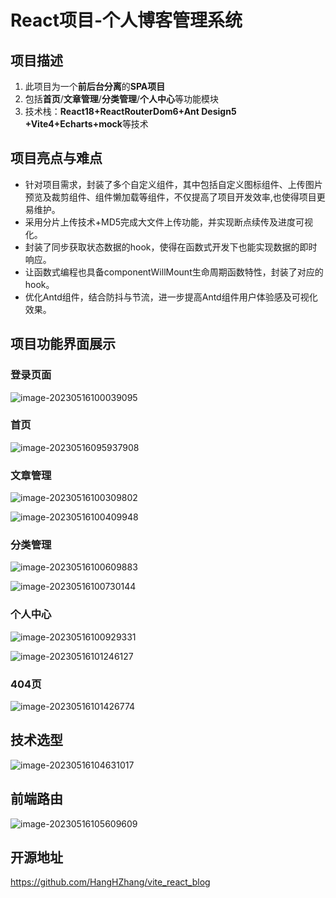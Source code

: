 # React项目-个人博客管理系统

## 项目描述

1. 此项目为一个**前后台分离**的**SPA项目**
2. 包括**首页**/**文章管理**/**分类管理**/**个人中心**等功能模块
3. 技术栈：**React18+ReactRouterDom6+Ant Design5 +Vite4+Echarts+mock**等技术

## 项目亮点与难点

* 针对项目需求，封装了多个自定义组件，其中包括自定义图标组件、上传图片预览及裁剪组件、组件懒加载等组件，不仅提高了项目开发效率,也使得项目更易维护。
* 采用分片上传技术+MD5完成大文件上传功能，并实现断点续传及进度可视化。
* 封装了同步获取状态数据的hook，使得在函数式开发下也能实现数据的即时响应。
* 让函数式编程也具备componentWillMount生命周期函数特性，封装了对应的hook。
* 优化Antd组件，结合防抖与节流，进一步提高Antd组件用户体验感及可视化效果。

## 项目功能界面展示

### 登录页面

![image-20230516100039095](https://github.com/HangHZhang/vite_react_blog/blob/main/imgs/登录页.png)

### 首页

![image-20230516095937908](https://github.com/HangHZhang/vite_react_blog/blob/main/imgs/首页.png)

### 文章管理

![image-20230516100309802](https://github.com/HangHZhang/vite_react_blog/blob/main/imgs/文章管理.png)

![image-20230516100409948](https://github.com/HangHZhang/vite_react_blog/blob/main/imgs/文章添加.png)

### 分类管理

![image-20230516100609883](https://github.com/HangHZhang/vite_react_blog/blob/main/imgs/分类管理.png)

![image-20230516100730144](https://github.com/HangHZhang/vite_react_blog/blob/main/imgs/分类添加.png)

### 个人中心

![image-20230516100929331](https://github.com/HangHZhang/vite_react_blog/blob/main/imgs/个人中心1.png)

![image-20230516101246127](https://github.com/HangHZhang/vite_react_blog/blob/main/imgs/个人中心2.png)

### 404页

![image-20230516101426774](https://github.com/HangHZhang/vite_react_blog/blob/main/imgs/404.png)



## 技术选型

![image-20230516104631017](https://github.com/HangHZhang/vite_react_blog/blob/main/imgs/技术选型.png)

## 前端路由

![image-20230516105609609](https://github.com/HangHZhang/vite_react_blog/blob/main/imgs/前端路由.png)

## 开源地址

https://github.com/HangHZhang/vite_react_blog
